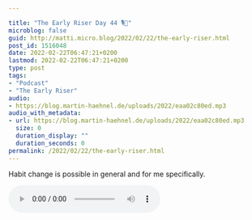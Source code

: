 ```yaml
---

title: "The Early Riser Day 44 🎙🌅"
microblog: false
guid: http://matti.micro.blog/2022/02/22/the-early-riser.html
post_id: 1516048
date: 2022-02-22T06:47:21+0200
lastmod: 2022-02-22T06:47:21+0200
type: post
tags:
- "Podcast"
- "The Early Riser"
audio:
- https://blog.martin-haehnel.de/uploads/2022/eaa02c80ed.mp3
audio_with_metadata:
- url: https://blog.martin-haehnel.de/uploads/2022/eaa02c80ed.mp3
  size: 0
  duration_display: ""
  duration_seconds: 0
permalink: /2022/02/22/the-early-riser.html
---
```

Habit change is possible in general and for me specifically.

<audio controls="controls" src="https://blog.martin-haehnel.de/uploads/2022/eaa02c80ed.mp3" preload="metadata" />
